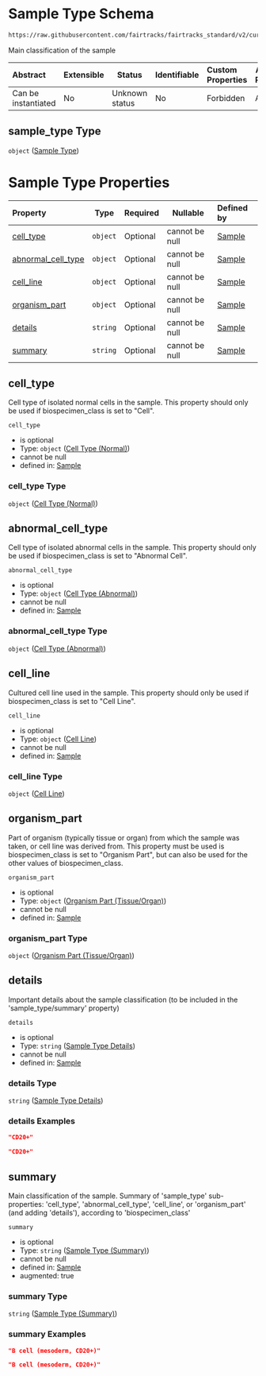 # Sample Type Schema

```txt
https://raw.githubusercontent.com/fairtracks/fairtracks_standard/v2/current/json/schema/fairtracks_sample.schema.json#/properties/sample_type
```

Main classification of the sample


| Abstract            | Extensible | Status         | Identifiable | Custom Properties | Additional Properties | Access Restrictions | Defined In                                                                                             |
| :------------------ | ---------- | -------------- | ------------ | :---------------- | --------------------- | ------------------- | ------------------------------------------------------------------------------------------------------ |
| Can be instantiated | No         | Unknown status | No           | Forbidden         | Allowed               | none                | [fairtracks_sample.schema.json\*](../json/schema/fairtracks_sample.schema.json "open original schema") |

## sample_type Type

`object` ([Sample Type](fairtracks_sample-properties-sample-type.md))

# Sample Type Properties

| Property                                  | Type     | Required | Nullable       | Defined by                                                                                                                                                                                                                                                               |
| :---------------------------------------- | -------- | -------- | -------------- | :----------------------------------------------------------------------------------------------------------------------------------------------------------------------------------------------------------------------------------------------------------------------- |
| [cell_type](#cell_type)                   | `object` | Optional | cannot be null | [Sample](fairtracks_sample-properties-sample-type-properties-cell-type-normal.md "https://raw.githubusercontent.com/fairtracks/fairtracks_standard/v2/current/json/schema/fairtracks_sample.schema.json#/properties/sample_type/properties/cell_type")              |
| [abnormal_cell_type](#abnormal_cell_type) | `object` | Optional | cannot be null | [Sample](fairtracks_sample-properties-sample-type-properties-cell-type-abnormal.md "https://raw.githubusercontent.com/fairtracks/fairtracks_standard/v2/current/json/schema/fairtracks_sample.schema.json#/properties/sample_type/properties/abnormal_cell_type")   |
| [cell_line](#cell_line)                   | `object` | Optional | cannot be null | [Sample](fairtracks_sample-properties-sample-type-properties-cell-line.md "https://raw.githubusercontent.com/fairtracks/fairtracks_standard/v2/current/json/schema/fairtracks_sample.schema.json#/properties/sample_type/properties/cell_line")                     |
| [organism_part](#organism_part)           | `object` | Optional | cannot be null | [Sample](fairtracks_sample-properties-sample-type-properties-organism-part-tissueorgan.md "https://raw.githubusercontent.com/fairtracks/fairtracks_standard/v2/current/json/schema/fairtracks_sample.schema.json#/properties/sample_type/properties/organism_part") |
| [details](#details)                       | `string` | Optional | cannot be null | [Sample](fairtracks_sample-properties-sample-type-properties-sample-type-details.md "https://raw.githubusercontent.com/fairtracks/fairtracks_standard/v2/current/json/schema/fairtracks_sample.schema.json#/properties/sample_type/properties/details")             |
| [summary](#summary)                       | `string` | Optional | cannot be null | [Sample](fairtracks_sample-properties-sample-type-properties-sample-type-summary.md "https://raw.githubusercontent.com/fairtracks/fairtracks_standard/v2/current/json/schema/fairtracks_sample.schema.json#/properties/sample_type/properties/summary")             |

## cell_type

Cell type of isolated normal cells in the sample. This property should only be used if biospecimen_class is set to "Cell".


`cell_type`

-   is optional
-   Type: `object` ([Cell Type (Normal)](fairtracks_sample-properties-sample-type-properties-cell-type-normal.md))
-   cannot be null
-   defined in: [Sample](fairtracks_sample-properties-sample-type-properties-cell-type-normal.md "https://raw.githubusercontent.com/fairtracks/fairtracks_standard/v2/current/json/schema/fairtracks_sample.schema.json#/properties/sample_type/properties/cell_type")

### cell_type Type

`object` ([Cell Type (Normal)](fairtracks_sample-properties-sample-type-properties-cell-type-normal.md))

## abnormal_cell_type

Cell type of isolated abnormal cells in the sample. This property should only be used if biospecimen_class is set to "Abnormal Cell".


`abnormal_cell_type`

-   is optional
-   Type: `object` ([Cell Type (Abnormal)](fairtracks_sample-properties-sample-type-properties-cell-type-abnormal.md))
-   cannot be null
-   defined in: [Sample](fairtracks_sample-properties-sample-type-properties-cell-type-abnormal.md "https://raw.githubusercontent.com/fairtracks/fairtracks_standard/v2/current/json/schema/fairtracks_sample.schema.json#/properties/sample_type/properties/abnormal_cell_type")

### abnormal_cell_type Type

`object` ([Cell Type (Abnormal)](fairtracks_sample-properties-sample-type-properties-cell-type-abnormal.md))

## cell_line

Cultured cell line used in the sample. This property should only be used if biospecimen_class is set to "Cell Line".


`cell_line`

-   is optional
-   Type: `object` ([Cell Line](fairtracks_sample-properties-sample-type-properties-cell-line.md))
-   cannot be null
-   defined in: [Sample](fairtracks_sample-properties-sample-type-properties-cell-line.md "https://raw.githubusercontent.com/fairtracks/fairtracks_standard/v2/current/json/schema/fairtracks_sample.schema.json#/properties/sample_type/properties/cell_line")

### cell_line Type

`object` ([Cell Line](fairtracks_sample-properties-sample-type-properties-cell-line.md))

## organism_part

Part of organism (typically tissue or organ) from which the sample was taken, or cell line was derived from. This property  must be used is biospecimen_class is set to "Organism Part", but can also be used for the other values of biospecimen_class.


`organism_part`

-   is optional
-   Type: `object` ([Organism Part (Tissue/Organ)](fairtracks_sample-properties-sample-type-properties-organism-part-tissueorgan.md))
-   cannot be null
-   defined in: [Sample](fairtracks_sample-properties-sample-type-properties-organism-part-tissueorgan.md "https://raw.githubusercontent.com/fairtracks/fairtracks_standard/v2/current/json/schema/fairtracks_sample.schema.json#/properties/sample_type/properties/organism_part")

### organism_part Type

`object` ([Organism Part (Tissue/Organ)](fairtracks_sample-properties-sample-type-properties-organism-part-tissueorgan.md))

## details

Important details about the sample classification (to be included in the 'sample_type/summary' property)


`details`

-   is optional
-   Type: `string` ([Sample Type Details](fairtracks_sample-properties-sample-type-properties-sample-type-details.md))
-   cannot be null
-   defined in: [Sample](fairtracks_sample-properties-sample-type-properties-sample-type-details.md "https://raw.githubusercontent.com/fairtracks/fairtracks_standard/v2/current/json/schema/fairtracks_sample.schema.json#/properties/sample_type/properties/details")

### details Type

`string` ([Sample Type Details](fairtracks_sample-properties-sample-type-properties-sample-type-details.md))

### details Examples

```json
"CD20+"
```

```json
"CD20+"
```

## summary

Main classification of the sample. Summary of 'sample_type' sub-properties: 'cell_type', 'abnormal_cell_type', 'cell_line', or 'organism_part' (and adding 'details'), according to 'biospecimen_class'


`summary`

-   is optional
-   Type: `string` ([Sample Type (Summary)](fairtracks_sample-properties-sample-type-properties-sample-type-summary.md))
-   cannot be null
-   defined in: [Sample](fairtracks_sample-properties-sample-type-properties-sample-type-summary.md "https://raw.githubusercontent.com/fairtracks/fairtracks_standard/v2/current/json/schema/fairtracks_sample.schema.json#/properties/sample_type/properties/summary")
-   augmented: true

### summary Type

`string` ([Sample Type (Summary)](fairtracks_sample-properties-sample-type-properties-sample-type-summary.md))

### summary Examples

```json
"B cell (mesoderm, CD20+)"
```

```json
"B cell (mesoderm, CD20+)"
```
